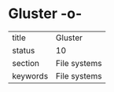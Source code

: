 # Gluster -o-


|          |              |
| -------- | ------------ |
| title    | Gluster      | 
| status   | 10           |
| section  | File systems |
| keywords | File systems |





